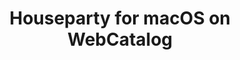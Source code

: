 ---
name: Houseparty
category: Social Networking
title: Houseparty for macOS on WebCatalog
key: houseparty
fullUrl: 'https://app.houseparty.com'
hostname: app.houseparty.com

---
